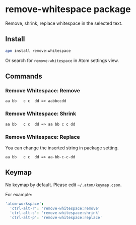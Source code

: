 # remove-whitespace package

Remove, shrink, replace whitespace in the selected text.

## Install
```sh
apm install remove-whitespace
```

Or search for `remove-whitespace` in Atom settings view.

## Commands

### Remove Whitespace: Remove

```
aa bb   c c  dd => aabbccdd
```

### Remove Whitespace: Shrink

```
aa bb   c c  dd => aa bb c c dd
```

### Remove Whitespace: Replace

You can change the inserted string in package setting.

```
aa bb   c c  dd => aa-bb-c-c-dd
```

## Keymap

No keymap by default. Please edit `~/.atom/keymap.cson`.

For example:
```coffeescript
'atom-workspace':
  'ctrl-alt-r': 'remove-whitespace:remove'
  'ctrl-alt-s': 'remove-whitespace:shrink'
  'ctrl-alt-p': 'remove-whitespace:replace'
```

